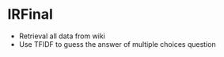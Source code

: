 # IRFinal

* Retrieval all data from wiki
* Use TFIDF to guess the answer of multiple choices question
